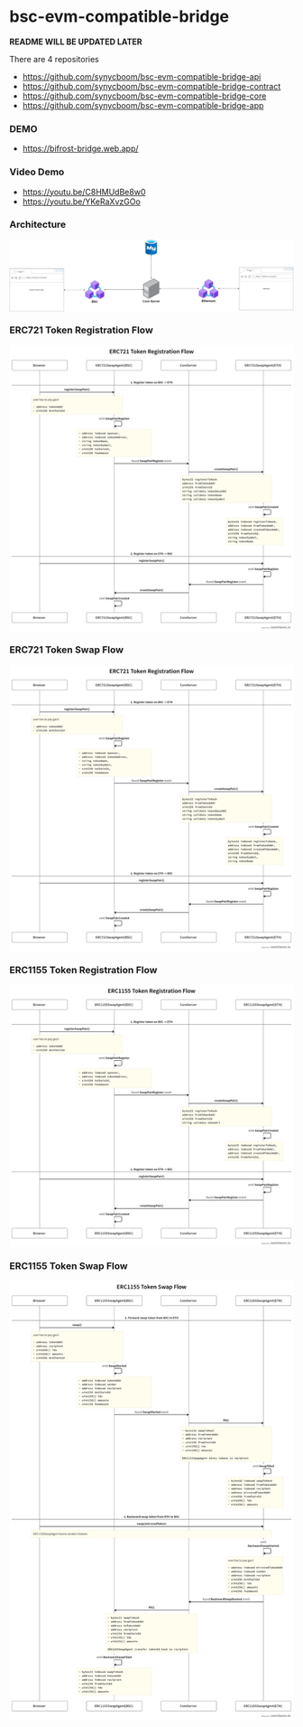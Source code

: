 # bsc-evm-compatible-bridge

**README WILL BE UPDATED LATER**

There are 4 repositories
- https://github.com/synycboom/bsc-evm-compatible-bridge-api
- https://github.com/synycboom/bsc-evm-compatible-bridge-contract
- https://github.com/synycboom/bsc-evm-compatible-bridge-core
- https://github.com/synycboom/bsc-evm-compatible-bridge-app

### DEMO
- https://bifrost-bridge.web.app/

### Video Demo
- https://youtu.be/C8HMUdBe8w0
- https://youtu.be/YKeRaXvzGOo

### Architecture
<p width="100%">
<img alt="architecture" align="center" src="docs/NFTBridge.jpg"/>
</p>

### ERC721 Token Registration Flow
<p width="100%">
<img alt="erc721-registration-flow" align="center" src="docs/erc721-register.png"/>
</p>

### ERC721 Token Swap Flow
<p width="100%">
<img alt="erc721-swap-flow" align="center" src="docs/erc721-swap.png"/>
</p>

### ERC1155 Token Registration Flow
<p width="100%">
<img alt="erc1155-registration-flow" align="center" src="docs/erc1155-register.png"/>
</p>

### ERC1155 Token Swap Flow
<p width="100%">
<img alt="erc1155-swap-flow" align="center" src="docs/erc1155-swap.png"/>
</p>